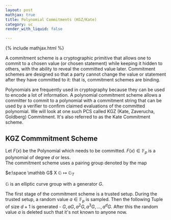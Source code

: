 ```yaml
---
layout: post
mathjax: true
title: Polynomial Commitments (KGZ/Kate)
category: uc
render_with_liquid: false

---
```


{% include mathjax.html %}

A commitment scheme is a cryptographic primitive that allows one to commit to a chosen value (or chosen statement) while keeping it hidden to others, with the ability to reveal the committed value later. Commitment schemes are designed so that a party cannot change the value or statement after they have committed to it: that is, commitment schemes are binding.

Polynomials are frequently used in cryptography because they can be used to encode a lot of information. A polynomial commitment scheme allows a committer to commit to a polynomial with a commitment string that can be used by a verifier to confirm claimed evaluations of the committed polynomial. We will look at one such PCS called KGZ (Kate, Zaverucha, Goldberg) Commitment. It's also referred to as the Kate Commitment scheme.

## KGZ Commmitment Scheme   

Let $F(x)$ be the Polynomial which needs to be committed. $F(x) \in \mathbb F_p$ is a polynomial of degree $d$ or less.  
The commitment scheme uses a pairing group denoted by the map 

$e:\space \mathbb G$ X $\mathbb G  \mapsto \mathbb G_T$

$\mathbb G$ is an elliptic curve group with a generator $G$.

The first stage of the commitment scheme is a trusted setup. During the trusted setup, a random value $a \in \mathbb F_p$ is sampled. Then the following Tuple of size $d+1$ is generated - ${G, aG,a^2G, a^3G, ..., a^dG }$. After this the random value $a$ is deleted such that it's not known to anyone now.
